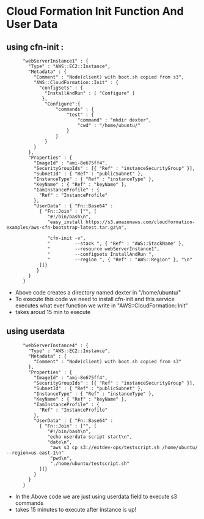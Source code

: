 # Cloud Formation Init Function And User Data

## using cfn-init :
```
      "webServerInstance1" : {
        "Type" : "AWS::EC2::Instance",
        "Metadata" : {
          "Comment" : "Node(client) with boot.sh copied from s3",
          "AWS::CloudFormation::Init" : {
            "configSets" : {
              "InstallAndRun" : [ "Configure" ]
             },
              "Configure":{
                  "commands" : {
                      "test" : {
                          "command" : "mkdir dexter",
                          "cwd" : "/home/ubuntu/"
                      }
                  }
              }
          } 
        },
        "Properties" : {
          "ImageId" : "ami-8e675ff4",
          "SecurityGroupIds" : [{ "Ref" : "instanceSecurityGroup" }],
          "SubnetId" : { "Ref" : "publicSubnet" },
          "InstanceType" : { "Ref" : "instanceType" },
          "KeyName" : { "Ref" : "keyName" },
          "IamInstanceProfile" : {
            "Ref" : "InstanceProfile"
          },
          "UserData" : { "Fn::Base64" :
            { "Fn::Join" : ["", [
               "#!/bin/bash\n",
               "easy_install https://s3.amazonaws.com/cloudformation-examples/aws-cfn-bootstrap-latest.tar.gz\n",
               
               "cfn-init -v",
               "         --stack ", { "Ref" : "AWS::StackName" },
               "         --resource webServerInstance1",
               "         --configsets InstallAndRun ",
               "         --region ", { "Ref" : "AWS::Region" }, "\n"
            ]]}
           }
        }
      }
```
* Above code creates a directory named dexter in "/home/ubuntu/"
* To execute this code we need to install cfn-init and this service executes what ever function we write in "AWS::CloudFormation::Init"
* takes aroud 15 min to execute

## using userdata

```
      "webServerInstance4" : {
        "Type" : "AWS::EC2::Instance",
        "Metadata" : {
          "Comment" : "Node(client) with boot.sh copied from s3"
        },
        "Properties" : {
          "ImageId" : "ami-8e675ff4",
          "SecurityGroupIds" : [{ "Ref" : "instanceSecurityGroup" }],
          "SubnetId" : { "Ref" : "publicSubnet" },
          "InstanceType" : { "Ref" : "instanceType" },
          "KeyName" : { "Ref" : "keyName" },
          "IamInstanceProfile" : {
            "Ref" : "InstanceProfile"
          },
          "UserData" : { "Fn::Base64" :
            { "Fn::Join" : ["", [
               "#!/bin/bash\n",
               "echo userdata script start\n", 
               "date\n",
                "aws s3 cp s3://extdev-ops/testscript.sh /home/ubuntu/ --region=us-east-1\n"
                "pwd\n",
                "./home/ubuntu/testscript.sh"
            ]]}
          }
        }
      }
```
* In the Above code we are just using userdata field to execute s3 commands
* takes 15 minutes to execute after instance is up!
